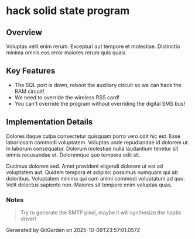 # hack solid state program

## Overview
Voluptas velit enim rerum. Excepturi aut tempore et molestiae. Distinctio minima omnis eos error maiores rerum quis quasi.

## Key Features
- The SQL port is down, reboot the auxiliary circuit so we can hack the RAM circuit!
- We need to override the wireless RSS card!
- You can't override the program without overriding the digital SMS bus!

## Implementation Details
Dolores itaque culpa consectetur quisquam porro vero odit hic est. Esse laboriosam commodi voluptatem. Voluptas unde repudiandae id dolorem ut. In laborum consequatur. Dolorum molestiae nulla laudantium tenetur sit omnis recusandae et. Doloremque quo tempora odit sit.
 Ducimus dolorem sed. Amet provident eligendi dolorem ut est ad voluptatem aut. Quidem tempora et adipisci possimus numquam qui ab doloribus. Voluptatem minima qui cum animi commodi voluptatum ad quo. Velit delectus sapiente non. Maiores sit tempore enim voluptas quas.

### Notes
> Try to generate the SMTP pixel, maybe it will synthesize the haptic driver!

Generated by GitGarden on 2025-10-09T23:57:01.057Z